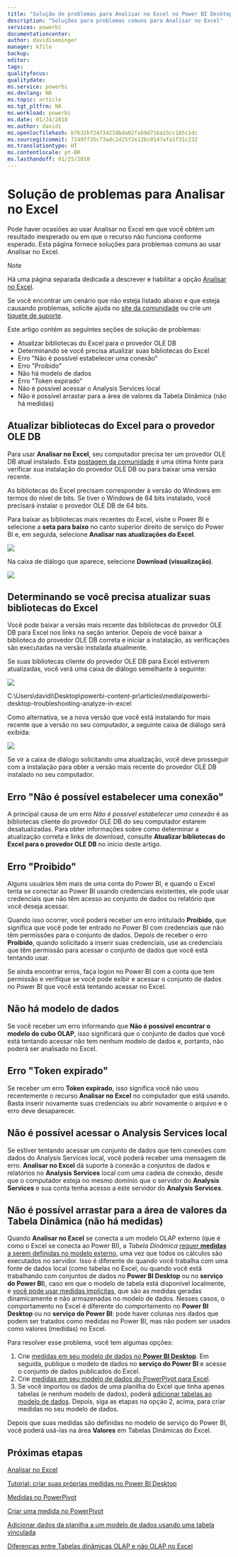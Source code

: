 ```yaml
---
title: "Solução de problemas para Analisar no Excel no Power BI Desktop"
description: "Soluções para problemas comuns para Analisar no Excel"
services: powerbi
documentationcenter: 
author: davidiseminger
manager: kfile
backup: 
editor: 
tags: 
qualityfocus: 
qualitydate: 
ms.service: powerbi
ms.devlang: NA
ms.topic: article
ms.tgt_pltfrm: NA
ms.workload: powerbi
ms.date: 01/24/2018
ms.author: davidi
ms.openlocfilehash: b7b32bf24734210bda02fab9d716a15cc185c1dc
ms.sourcegitcommit: 7249ff35c73adc2d25f2e12bc0147afa1f31c232
ms.translationtype: HT
ms.contentlocale: pt-BR
ms.lasthandoff: 01/25/2018
---
```

# <a name="troubleshooting-analyze-in-excel"></a>Solução de problemas para Analisar no Excel
Pode haver ocasiões ao usar Analisar no Excel em que você obtém um resultado inesperado ou em que o recurso não funciona conforme esperado. Esta página fornece soluções para problemas comuns ao usar Analisar no Excel.

> [!NOTE]
> Há uma página separada dedicada a descrever e habilitar a opção [Analisar no Excel](service-analyze-in-excel.md).
> 
> Se você encontrar um cenário que não esteja listado abaixo e que esteja causando problemas, solicite ajuda no [site da comunidade](http://community.powerbi.com/) ou crie um [tíquete de suporte](https://powerbi.microsoft.com/support/).
> 
> 

Este artigo contém as seguintes seções de solução de problemas:

* Atualizar bibliotecas do Excel para o provedor OLE DB
* Determinando se você precisa atualizar suas bibliotecas do Excel
* Erro "Não é possível estabelecer uma conexão"
* Erro "Proibido"
* Não há modelo de dados
* Erro "Token expirado"
* Não é possível acessar o Analysis Services local
* Não é possível arrastar para a área de valores da Tabela Dinâmica (não há medidas)

## <a name="update-excel-libraries-for-the-ole-db-provider"></a>Atualizar bibliotecas do Excel para o provedor OLE DB
Para usar **Analisar no Excel**, seu computador precisa ter um provedor OLE DB atual instalado. Esta [postagem da comunidade](http://community.powerbi.com/t5/Service/Analyze-in-Excel-Initialization-of-the-data-source-failed/m-p/30837#M8081) é uma ótima fonte para verificar sua instalação do provedor OLE DB ou para baixar uma versão recente.

As bibliotecas do Excel precisam corresponder à versão do Windows em termos do nível de bits. Se tiver o Windows de 64 bits instalado, você precisará instalar o provedor OLE DB de 64 bits.

Para baixar as bibliotecas mais recentes do Excel, visite o Power BI e selecione a **seta para baixo** no canto superior direito de serviço do Power BI e, em seguida, selecione **Analisar nas atualizações do Excel**.

![](media/desktop-troubleshooting-analyze-in-excel/tshoot-analyze-excel_1.png)

Na caixa de diálogo que aparece, selecione **Download (visualização)**.

![](media/desktop-troubleshooting-analyze-in-excel/tshoot-analyze-excel_2.png)

## <a name="determining-whether-you-need-to-update-your-excel-libraries"></a>Determinando se você precisa atualizar suas bibliotecas do Excel
Você pode baixar a versão mais recente das bibliotecas do provedor OLE DB para Excel nos links na seção anterior. Depois de você baixar a biblioteca do provedor OLE DB correta e iniciar a instalação, as verificações são executadas na versão instalada atualmente.

Se suas bibliotecas cliente do provedor OLE DB para Excel estiverem atualizadas, você verá uma caixa de diálogo semelhante à seguinte:

![](media/desktop-troubleshooting-analyze-in-excel/troubleshoot-analyze-excel_3.png)

C:\Users\davidi\Desktop\powerbi-content-pr\articles\media\powerbi-desktop-troubleshooting-analyze-in-excel

Como alternativa, se a nova versão que você está instalando for mais recente que a versão no seu computador, a seguinte caixa de diálogo será exibida:

![](media/desktop-troubleshooting-analyze-in-excel/troubleshoot-analyze-excel_2.png)

Se vir a caixa de diálogo solicitando uma atualização, você deve prosseguir com a instalação para obter a versão mais recente do provedor OLE DB instalado no seu computador.

## <a name="connection-cannot-be-made-error"></a>Erro "Não é possível estabelecer uma conexão"
A principal causa de um erro *Não é possível estabelecer uma conexão* é as bibliotecas cliente do provedor OLE DB do seu computador estarem desatualizadas. Para obter informações sobre como determinar a atualização correta e links de download, consulte **Atualizar bibliotecas do Excel para o provedor OLE DB** no início deste artigo.

## <a name="forbidden-error"></a>Erro "Proibido"
Alguns usuários têm mais de uma conta do Power BI, e quando o Excel tenta se conectar ao Power BI usando credenciais existentes, ele pode usar credenciais que não têm acesso ao conjunto de dados ou relatório que você deseja acessar.

Quando isso ocorrer, você poderá receber um erro intitulado **Proibido**, que significa que você pode ter entrado no Power BI com credenciais que não têm permissões para o conjunto de dados. Depois de receber o erro **Proibido**, quando solicitado a inserir suas credenciais, use as credenciais que têm permissão para acessar o conjunto de dados que você está tentando usar.

Se ainda encontrar erros, faça logon no Power BI com a conta que tem permissão e verifique se você pode exibir e acessar o conjunto de dados no Power BI que você está tentando acessar no Excel.

## <a name="no-data-models"></a>Não há modelo de dados
Se você receber um erro informando que **Não é possível encontrar o modelo do cubo OLAP**, isso significará que o conjunto de dados que você está tentando acessar não tem nenhum modelo de dados e, portanto, não poderá ser analisado no Excel.

## <a name="token-expired-error"></a>Erro "Token expirado"
Se receber um erro **Token expirado**, isso significa você não usou recentemente o recurso **Analisar no Excel** no computador que está usando. Basta inserir novamente suas credenciais ou abrir novamente o arquivo e o erro deve desaparecer.

## <a name="unable-to-access-on-premises-analysis-services"></a>Não é possível acessar o Analysis Services local
Se estiver tentando acessar um conjunto de dados que tem conexões com dados do Analysis Services local, você poderá receber uma mensagem de erro. **Analisar no Excel** dá suporte à conexão a conjuntos de dados e relatórios no **Analysis Services** local com uma cadeia de conexão, desde que o computador esteja no mesmo domínio que o servidor do **Analysis Services** e sua conta tenha acesso a este servidor do **Analysis Services**.

## <a name="cant-drag-anything-to-the-pivottable-values-area-no-measures"></a>Não é possível arrastar para a área de valores da Tabela Dinâmica (não há medidas)
Quando **Analisar no Excel** se conecta a um modelo OLAP externo (que é como o Excel se conecta ao Power BI), a *Tabela Dinâmica* [requer **medidas** a serem definidas no modelo externo](https://support.microsoft.com/kb/234700), uma vez que todos os cálculos são executados no servidor. Isso é diferente de quando você trabalha com uma fonte de dados local (como tabelas no Excel, ou quando você está trabalhando com conjuntos de dados no **Power BI Desktop** ou no **serviço do Power BI**), caso em que o modelo de tabela está disponível localmente, e [você pode usar medidas implícitas](https://msdn.microsoft.com/library/gg399077.aspx), que são as medidas geradas dinamicamente e não armazenadas no modelo de dados. Nesses casos, o comportamento no Excel é diferente do comportamento no **Power BI Desktop** ou no **serviço do Power BI**: pode haver colunas nos dados que podem ser tratados como medidas no Power BI, mas não podem ser usados como valores (medidas) no Excel.

Para resolver esse problema, você tem algumas opções:

1. Crie [medidas em seu modelo de dados no **Power BI Desktop**](desktop-tutorial-create-measures.md). Em seguida, publique o modelo de dados no **serviço do Power BI** e acesse o conjunto de dados publicados do Excel.
2. Crie [medidas em seu modelo de dados do PowerPivot para Excel](https://support.office.com/article/Create-a-Measure-in-Power-Pivot-d3cc1495-b4e5-48e7-ba98-163022a71198).
3. Se você importou os dados de uma planilha do Excel que tinha apenas tabelas (e nenhum modelo de dados), poderá [adicionar tabelas ao modelo de dados](https://support.office.com/article/Add-worksheet-data-to-a-Data-Model-using-a-linked-table-d3665fc3-99b0-479d-ba09-a37640f5be42). Depois, siga as etapas na opção 2, acima, para criar medidas no seu modelo de dados.

Depois que suas medidas são definidas no modelo de serviço do Power BI, você poderá usá-las na área **Valores** em Tabelas Dinâmicas do Excel.

## <a name="next-steps"></a>Próximas etapas
[Analisar no Excel](service-analyze-in-excel.md)

[Tutorial: criar suas próprias medidas no Power BI Desktop](desktop-tutorial-create-measures.md)

[Medidas no PowerPivot](https://msdn.microsoft.com/library/gg399077.aspx)

[Criar uma medida no PowerPivot](https://support.office.com/article/Create-a-Measure-in-Power-Pivot-d3cc1495-b4e5-48e7-ba98-163022a71198)

[Adicionar dados da planilha a um modelo de dados usando uma tabela vinculada](https://support.office.com/article/Add-worksheet-data-to-a-Data-Model-using-a-linked-table-d3665fc3-99b0-479d-ba09-a37640f5be42)

[Diferenças entre Tabelas dinâmicas OLAP e não OLAP no Excel](https://support.microsoft.com/kb/234700)

